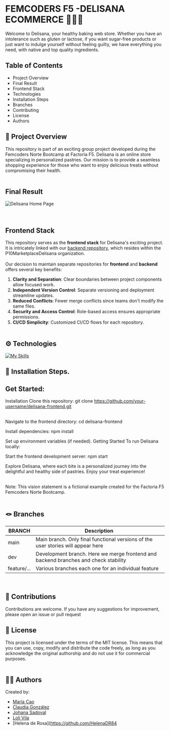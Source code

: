 # FEMCODERS F5 -DELISANA ECOMMERCE 🥐🍪🍩<br>

Welcome to Delisana, your healthy baking web store. Whether you have an intolerance such as gluten or lactose, if you want sugar-free products or just want to indulge yourself without feeling guilty, we have everything you need, with native and top quality ingredients.

## Table of Contents

- Project Overview
- Final Result
- Frontend Stack
- Technologies
- Installation Steps
- Branches
- Contributing
- License
- Authors

## 🎯 Project Overview

This repository is part of an exciting group project developed during the Femcoders Norte Bootcamp at Factoria F5. Delisana is an online store specializing in personalized pastries. Our mission is to provide a seamless shopping experience for those who want to enjoy delicious treats without compromising their health.
<br><br>

## Final Result

![Delisana Home Page](https://media.discordapp.net/attachments/1211670617225695335/1216484218083999815/image.png?ex=66008e36&is=65ee1936&hm=3bd9c4a644d36acaa6af09f1058bf6e20b0ec36653bb2881d9ea139a7c4f72e2&=&format=webp&quality=lossless&width=663&height=602)
<br><br><br>

## Frontend Stack

This repository serves as the **frontend stack** for Delisana's exciting project. It is intricately linked with our [backend repository](https://github.com/P10MarketplaceDelisana/Delisana_Back), which resides within the P10MarketplaceDelisana organization.<br><br>
Our decision to maintain separate repositories for **frontend** and **backend** offers several key benefits:

1. **Clarity and Separation**: Clear boundaries between project components allow focused work.<br>
2. **Independent Version Control**: Separate versioning and deployment streamline updates.<br>
3. **Reduced Conflicts**: Fewer merge conflicts since teams don't modify the same files.<br>
4. **Security and Access Control**: Role-based access ensures appropriate permissions.<br>
5. **CI/CD Simplicity**: Customized CI/CD flows for each repository.<br><br>

## ⚙️ Technologies

[![My Skills](https://skillicons.dev/icons?i=js,react,vite,tailwind)](https://skillicons.dev)
<br>

## 🚀 Installation Steps.

## Get Started:

Installation
Clone this repository:
git clone https://github.com/your-username/delisana-frontend.git
<br><br>

Navigate to the frontend directory:
cd delisana-frontend

Install dependencies:
npm install

Set up environment variables (if needed).
Getting Started
To run Delisana locally:

Start the frontend development server:
npm start

Explore Delisana, where each bite is a personalized journey into the delightful and healthy side of pastries. Enjoy your treat experience!<br><br>

Note: This vision statement is a fictional example created for the Factoria F5 Femcoders Norte Bootcamp.
<br><br>

## 🪢 Branches

| BRANCH      | Description                                                                         |
| ----------- | ----------------------------------------------------------------------------------- |
| main        | Main branch. Only final functional versions of the user stories will appear here    |
| dev         | Development branch. Here we merge frontend and backend branches and check stability |
| feature/... | Various branches each one for an individual feature                                 |

<br>

## 🤝 Contributions

Contributions are welcome. If you have any suggestions for improvement, please open an issue or pull request
<br>

## 📜 License

This project is licensed under the terms of the MIT license. This means that you can use, copy, modify and distribute the code freely, as long as you acknowledge the original authorship and do not use it for commercial purposes.
<br><br>

## 👩‍💻 Authors

Created by:

- [María Cao](https://github.com/maicaocaa)
- [Claudia González](https://github.com/claudiaglez)
- [Johana Sadoval](https://github.com/Sandovaljohana)
- [Loli Vila](https://github.com/Vila71)
- [Helena de Rosa](https://github.com/HelenaDR84
